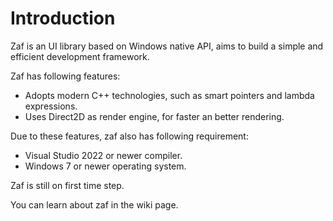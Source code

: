 # Introduction

Zaf is an UI library based on Windows native API, aims to build a simple and efficient development framework.

Zaf has following features:

* Adopts modern C++ technologies, such as smart pointers and lambda expressions.
* Uses Direct2D as render engine, for faster an better rendering.

Due to these features, zaf also has following requirement:

* Visual Studio 2022 or newer compiler.
* Windows 7 or newer operating system.

Zaf is still on first time step. 

You can learn about zaf in the wiki page.
